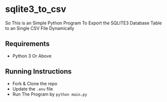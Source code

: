 # sqlite3_to_csv

So This is an Simple Python Program To Export the SQLITE3 Database Table to an Single CSV File Dynamically

## Requirements
- Python 3 Or Above

## Running Instructions
- Fork & Clone the repo
- Update the `.env` file
- Run The Program by `python main.py`
